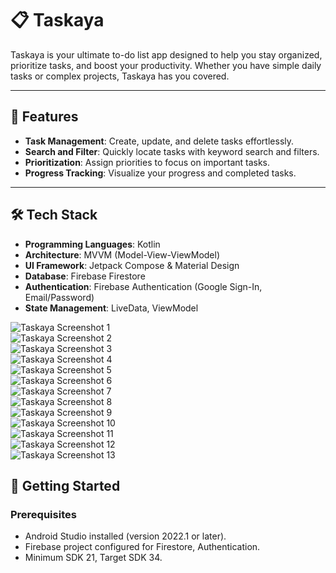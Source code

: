 # 📋 Taskaya

Taskaya is your ultimate to-do list app designed to help you stay organized, prioritize tasks, and boost your productivity. Whether you have simple daily tasks or complex projects, Taskaya has you covered.

---

## 📱 Features

- **Task Management**: Create, update, and delete tasks effortlessly.
- **Search and Filter**: Quickly locate tasks with keyword search and filters.
- **Prioritization**: Assign priorities to focus on important tasks.
- **Progress Tracking**: Visualize your progress and completed tasks.

---

## 🛠️ Tech Stack

- **Programming Languages**: Kotlin
- **Architecture**: MVVM (Model-View-ViewModel)
- **UI Framework**: Jetpack Compose & Material Design
- **Database**: Firebase Firestore
- **Authentication**: Firebase Authentication (Google Sign-In, Email/Password)
- **State Management**: LiveData, ViewModel

![Taskaya Screenshot 1](./assets/1.jpg)  
![Taskaya Screenshot 2](./assets/2.jpg)  
![Taskaya Screenshot 3](./assets/3.jpg)  
![Taskaya Screenshot 4](./assets/4.jpg)  
![Taskaya Screenshot 5](./assets/5.jpg)  
![Taskaya Screenshot 6](./assets/6.jpg)  
![Taskaya Screenshot 7](./assets/7.jpg)  
![Taskaya Screenshot 8](./assets/8.jpg)  
![Taskaya Screenshot 9](./assets/9.jpg)  
![Taskaya Screenshot 10](./assets/10.jpg)  
![Taskaya Screenshot 11](./assets/11.jpg)  
![Taskaya Screenshot 12](./assets/12.jpg)  
![Taskaya Screenshot 13](./assets/13.jpg)

## 🚀 Getting Started

### Prerequisites
- Android Studio installed (version 2022.1 or later).
- Firebase project configured for Firestore, Authentication.
- Minimum SDK 21, Target SDK 34.
